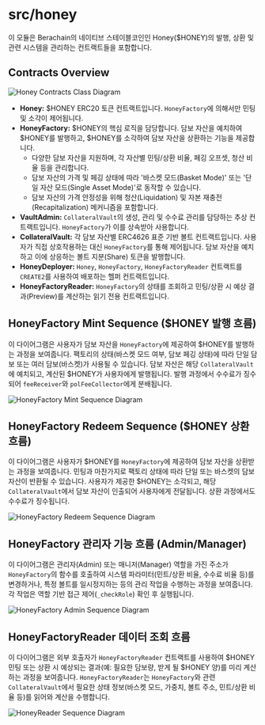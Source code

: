 # src/honey

이 모듈은 Berachain의 네이티브 스테이블코인인 Honey($HONEY)의 발행, 상환 및 관련 시스템을 관리하는 컨트랙트들을 포함합니다.

## Contracts Overview

![Honey Contracts Class Diagram](diag-images/honey/Honey_Contracts_ClassDiagram.png)

*   **Honey:** $HONEY ERC20 토큰 컨트랙트입니다. `HoneyFactory`에 의해서만 민팅 및 소각이 제어됩니다.
*   **HoneyFactory:** $HONEY의 핵심 로직을 담당합니다. 담보 자산을 예치하여 $HONEY를 발행하고, $HONEY를 소각하여 담보 자산을 상환하는 기능을 제공합니다.
    *   다양한 담보 자산을 지원하며, 각 자산별 민팅/상환 비율, 페깅 오프셋, 청산 비율 등을 관리합니다.
    *   담보 자산의 가격 및 페깅 상태에 따라 '바스켓 모드(Basket Mode)' 또는 '단일 자산 모드(Single Asset Mode)'로 동작할 수 있습니다.
    *   담보 자산의 가격 안정성을 위해 청산(Liquidation) 및 자본 재충전(Recapitalization) 메커니즘을 포함합니다.
*   **VaultAdmin:** `CollateralVault`의 생성, 관리 및 수수료 관리를 담당하는 추상 컨트랙트입니다. `HoneyFactory`가 이를 상속받아 사용합니다.
*   **CollateralVault:** 각 담보 자산별 ERC4626 표준 기반 볼트 컨트랙트입니다. 사용자가 직접 상호작용하는 대신 `HoneyFactory`를 통해 제어됩니다. 담보 자산을 예치하고 이에 상응하는 볼트 지분(Share) 토큰을 발행합니다.
*   **HoneyDeployer:** `Honey`, `HoneyFactory`, `HoneyFactoryReader` 컨트랙트를 `CREATE2`를 사용하여 배포하는 헬퍼 컨트랙트입니다.
*   **HoneyFactoryReader:** `HoneyFactory`의 상태를 조회하고 민팅/상환 시 예상 결과(Preview)를 계산하는 읽기 전용 컨트랙트입니다.

## HoneyFactory Mint Sequence ($HONEY 발행 흐름)

이 다이어그램은 사용자가 담보 자산을 `HoneyFactory`에 제공하여 $HONEY를 발행하는 과정을 보여줍니다. 팩토리의 상태(바스켓 모드 여부, 담보 페깅 상태)에 따라 단일 담보 또는 여러 담보(바스켓)가 사용될 수 있습니다. 담보 자산은 해당 `CollateralVault`에 예치되고, 계산된 $HONEY가 사용자에게 발행됩니다. 발행 과정에서 수수료가 징수되어 `feeReceiver`와 `polFeeCollector`에게 분배됩니다.

![HoneyFactory Mint Sequence Diagram](diag-images/honey/HoneyFactory_Mint_Sequence.png)

## HoneyFactory Redeem Sequence ($HONEY 상환 흐름)

이 다이어그램은 사용자가 $HONEY를 `HoneyFactory`에 제공하여 담보 자산을 상환받는 과정을 보여줍니다. 민팅과 마찬가지로 팩토리 상태에 따라 단일 또는 바스켓의 담보 자산이 반환될 수 있습니다. 사용자가 제공한 $HONEY는 소각되고, 해당 `CollateralVault`에서 담보 자산이 인출되어 사용자에게 전달됩니다. 상환 과정에서도 수수료가 징수됩니다.

![HoneyFactory Redeem Sequence Diagram](diag-images/honey/HoneyFactory_Redeem_Sequence.png)

## HoneyFactory 관리자 기능 흐름 (Admin/Manager)

이 다이어그램은 관리자(Admin) 또는 매니저(Manager) 역할을 가진 주소가 `HoneyFactory`의 함수를 호출하여 시스템 파라미터(민트/상환 비율, 수수료 비율 등)를 변경하거나, 특정 볼트를 일시정지하는 등의 관리 작업을 수행하는 과정을 보여줍니다. 각 작업은 역할 기반 접근 제어(`_checkRole`) 확인 후 실행됩니다.

![HoneyFactory Admin Sequence Diagram](diag-images/honey/HoneyFactory_Admin_Sequence.png)

## HoneyFactoryReader 데이터 조회 흐름

이 다이어그램은 외부 호출자가 `HoneyFactoryReader` 컨트랙트를 사용하여 $HONEY 민팅 또는 상환 시 예상되는 결과(예: 필요한 담보량, 받게 될 $HONEY 양)를 미리 계산하는 과정을 보여줍니다. `HoneyFactoryReader`는 `HoneyFactory`와 관련 `CollateralVault`에서 필요한 상태 정보(바스켓 모드, 가중치, 볼트 주소, 민트/상환 비율 등)를 읽어와 계산을 수행합니다.

![HoneyReader Sequence Diagram](diag-images/honey/HoneyReader_Sequence.png) 